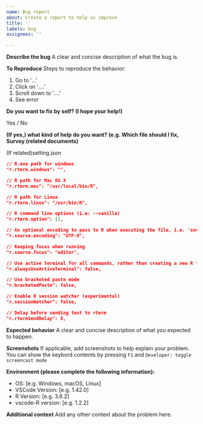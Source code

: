 ```yaml
---
name: Bug report
about: Create a report to help us improve
title: ''
labels: bug
assignees: ''

---
```


<!-- Is the issue about auto-completion, hover help, go to definition,
  document highlight,  document outline/symbols, workspace symbols, formatting, 
  document link, document color and color picker?
  If so it is more likely an issue with the language server.
  Please report issue at <https://github.com/REditorSupport/languageserver/issues>. -->

**Describe the bug**
A clear and concise description of what the bug is.

**To Reproduce**
Steps to reproduce the behavior:
1. Go to '...'
2. Click on '....'
3. Scroll down to '....'
4. See error

**Do you want to fix by self? (I hope your help!)**

Yes / No

**(If yes,) what kind of help do you want? (e.g. Which file should I fix, Survey (related documents)**

(If related)setting.json

```json
// R.exe path for windows
"r.rterm.windows": "",

// R path for Mac OS X
"r.rterm.mac": "/usr/local/bin/R",

// R path for Linux
"r.rterm.linux": "/usr/bin/R",

// R command line options (i.e: --vanilla)
"r.rterm.option": [],

// An optional encoding to pass to R when executing the file, i.e. 'source(FILE, encoding=ENCODING)'
"r.source.encoding": "UTF-8",

// Keeping focus when running
"r.source.focus": "editor",

// Use active terminal for all commands, rather than creating a new R terminal
"r.alwaysUseActiveTerminal": false,

// Use bracketed paste mode
"r.bracketedPaste": false,

// Enable R session watcher (experimental)
"r.sessionWatcher": false,

// Delay before sending text to rterm
"r.rtermSendDelay": 8,
```

**Expected behavior**
A clear and concise description of what you expected to happen.

**Screenshots**
If applicable, add screenshots to help explain your problem.
You can show the keybord contents by pressing `F1` and `Developer: toggle screencast mode`

**Environment (please complete the following information):**
 - OS: [e.g. Windows, macOS, Linux]
 - VSCode Version: [e.g. 1.42.0]
 - R Version: [e.g. 3.6.2]
 - vscode-R version: [e.g. 1.2.2]

**Additional context**
Add any other context about the problem here.
